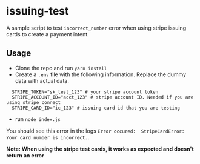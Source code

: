 # issuing-test

A sample script to test `incorrect_number` error when using stripe issuing cards to create a payment intent. 

## Usage

 - Clone the repo and run `yarn install`
 - Create a `.env` file with the following information. Replace the dummy data with actual data.
  ```
    STRIPE_TOKEN="sk_test_123" # your stripe account token 
    STRIPE_ACCOUNT_ID="acct_123" # stripe account ID. Needed if you are using stripe connect
    STRIPE_CARD_ID="ic_123" # issuing card id that you are testing
  ```
- run `node index.js` 

You should see this error in the logs `Error occured:  StripeCardError: Your card number is incorrect.`. 

**Note: When using the stripe test cards, it works as expected and doesn't return an error**